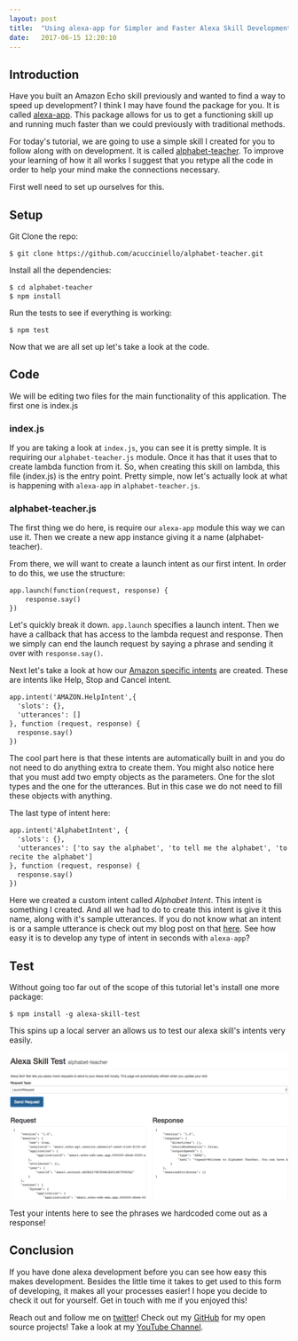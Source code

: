 ```yaml
---
layout: post
title:  "Using alexa-app for Simpler and Faster Alexa Skill Development"
date:   2017-06-15 12:20:10 
---
```



## Introduction

Have you built an Amazon Echo skill previously and wanted to find a way to speed up development? I think I may have found the package for you.  It is called [alexa-app][alexaApp]. This package allows for us to get a functioning skill up and running much faster than we could previously with traditional methods.

For today's tutorial, we are going to use a simple skill I created for you to follow along with on development.  It is called [alphabet-teacher][alphaTeach]. To improve your learning of how it all works I suggest that you retype all the code in order to help your mind make the connections necessary.

First well need to set up ourselves for this.

## Setup

Git Clone the repo:

```
$ git clone https://github.com/acucciniello/alphabet-teacher.git
```
Install all the dependencies:

```
$ cd alphabet-teacher
$ npm install
```

Run the tests to see if everything is working:

```
$ npm test
```

Now that we are all set up let's take a look at the code.

## Code
 
 We will be editing two files for the main functionality of this application.  The first one is index.js
 
### index.js

If you are taking a look at `index.js`, you can see it is pretty simple.  It is requiring our `alphabet-teacher.js` module.  Once it has that it uses that to create lambda function from it.  So, when creating this skill on lambda, this file (index.js) is the entry point. Pretty simple, now let's actually look at what is happening with `alexa-app` in `alphabet-teacher.js`.
 
### alphabet-teacher.js

The first thing we do here, is require our `alexa-app` module this way we can use it.  Then we create a new app instance giving it a name (alphabet-teacher).

From there, we will want to create a launch intent as our first intent.  In order to do this, we use the structure: 

```
app.launch(function(request, response) {
	response.say()
})
```

Let's quickly break it down. `app.launch` specifies a launch intent.  Then we have a callback that has access to the lambda request and response. Then we simply can end the launch request by saying a phrase and sending it over with `response.say()`.

Next let's take a look at how our [Amazon specific intents][intents] are created.  These are intents like Help, Stop and Cancel intent.

```
app.intent('AMAZON.HelpIntent',{
  'slots': {},
  'utterances': []
}, function (request, response) {
  response.say()
})
```

The cool part here is that these intents are automatically built in and you do not need to do anything extra to create them.  You might also notice here that you must add two empty objects as the parameters. One for the slot types and the one for the utterances. But in this case we do not need to fill these objects with anything.

The last type of intent here:

```
app.intent('AlphabetIntent', {
  'slots': {},
  'utterances': ['to say the alphabet', 'to tell me the alphabet', 'to recite the alphabet']
}, function (request, response) {
  response.say()
})
```

Here we created a custom intent called *Alphabet Intent*.  This intent is something I created.  And all we had to do to create this intent is give it this name, along with it's sample utterances.  If you do not know what an intent is or a sample utterance is check out my blog post on that [here][intentBP]. See how easy it is to develop any type of intent in seconds with `alexa-app`?

## Test

Without going too far out of the scope of this tutorial let's install one more package: 

```
$ npm install -g alexa-skill-test
```

This spins up a local server an allows us to test our alexa skill's intents very easily.

![AlexaSkillTestImage](/assets/alexa-app/skill_test_image.png)

Test your intents here to see the phrases we hardcoded come out as a response!

## Conclusion

If you have done alexa development before you can see how easy this makes development.  Besides the little time it takes to get used to this form of developing, it makes all your processes easier! I hope you decide to check it out for yourself.  Get in touch with me if you enjoyed this!

Reach out and follow me on [twitter][twitter]!  Check out my [GitHub][github] for my open source projects! Take a look at my [YouTube Channel][youtube].


[github]: https://github.com/acucciniello
[twitter]: https://twitter.com/antocucciniello
[youtube]: https://www.youtube.com/channel/UC8icMMql5SjCaXXMvILGIUA
[alphaTeach]: https://github.com/acucciniello/alphabet-teacher
[alexaApp]: https://www.npmjs.com/package/alexa-app
[intentBP]: https://www.packtpub.com/books/content/how-add-custom-slot-types-intents/?utm_source=twitter&utm_medium=social&utm_campaign=blog
[intents]: https://developer.amazon.com/public/solutions/alexa/alexa-skills-kit/docs/built-in-intent-ref/standard-intents